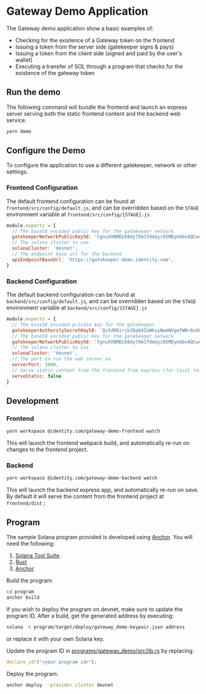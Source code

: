 
# Gateway Demo Application

The Gateway demo application show a basic examples of:
* Checking for the existence of a Gateway token on the frontend
* Issuing a token from the server side (gatekeeper signs & pays)
* Issuing a token from the client side (signed and paid by the user's wallet)
* Executing a transfer of SOL through a program that checks for the existence of the gateway token

## Run the demo
The following command will bundle the frontend and launch an express server serving both the static frontend
content and the backend web service.
```bash
yarn demo
```

## Configure the Demo
To configure the application to use a different gatekeeper, network or other settings.

### Frontend Configuration

The default frontend configuration can be found at `frontend/src/config/default.js`, and can be overridden based on 
the `STAGE` environment variable at `frontend/src/config/{STAGE}.js`

```javascript
module.exports = {
  // The base58 encoded public key for the gatekeeper network
  gatekeeperNetworkPublicKey58: 'tgnuXXNMDLK8dy7Xm1TdeGyc95MDym4bvAQCwcW21Bf',
  // The solana cluster to use
  solanaCluster: 'devnet',
  // The endpoint base url for the backend
  apiEndpointBaseUrl: 'https://gatekeeper-demo.identity.com',
}
```

### Backend Configuration

The default backend configuration can be found at `backend/src/config/default.js`, and can be overridden based on
the `STAGE` environment variable at `backend/src/config/{STAGE}.js`

```javascript
module.exports = {
  // The base58 encoded private key for the gatekeeper
  gatekeeperAuthoritySecretKey58: 'QzSdRKirjb3Dq64ZoWkxyNwmNVgefWNrAcUGwJF6pVx9ZeiXYCWWc4eBFBYwgP5qBnwmX3nA6PYQqLuqSuuuFsx',
  // The base58 encoded public key for the gatekeeper network
  gatekeeperNetworkPublicKey58: 'tgnuXXNMDLK8dy7Xm1TdeGyc95MDym4bvAQCwcW21Bf',
  // The solana cluster to use 
  solanaCluster: 'devnet',
  // The port to run the web server on
  serverPort: 3000,
  // Serve static content from the frontend from express (for local testing)
  serveStatic: false
}
```

## Development

### Frontend
```bash
yarn workspace @identity.com/gateway-demo-frontend watch
```
This will launch the frontend webpack build, and automatically re-run on changes to the frontend project.

### Backend
```bash
yarn workspace @identity.com/gateway-demo-backend watch
```
This will launch the backend express app, and automatically re-run on save. By default it will serve the content from
the frontend project at `frontend/dist` ;

## Program
The sample Solana program provided is developed using [Anchor](https://github.com/project-serum/anchor). You will need
the following:

1. [Solana Tool Suite](https://docs.solana.com/cli/install-solana-cli-tools).
2. [Rust](https://www.rust-lang.org/tools/install)
3. [Anchor](https://project-serum.github.io/anchor/getting-started/installation.html)


Build the program:
```bash
cd program
anchor build
```

If you wish to deploy the program on devnet, make sure to update the program ID. After a build, get the generated
address by executing:
```bash
solana -k program/target/deploy/gateway_demo-keypair.json address
```
or replace it with your own Solana key.

Update the program ID in [programs/gateway_demo/src/lib.rs](program/programs/gateway_demo/src/lib.rs) by replacing:
```rust
declare_id!("<your program id>");
```

Deploy the program:
```bash
anchor deploy --provider.cluster devnet
```
